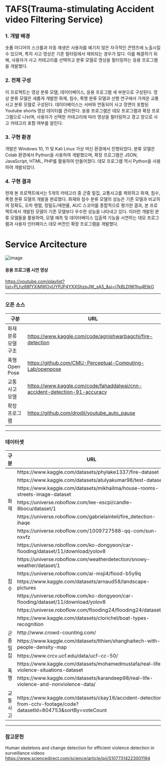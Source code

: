 # TAFS(Trauma-stimulating Accident video Filtering Service) 

### 1. 개발 배경
 숏폼 미디어의 스크롤과 자동 재생은 사용자를 예기치 않은 자극적인 콘텐츠에 노출시킬 수 있으며, 특히 사고 영상은 기존 필터링에서 제외되는 경우가 많다. 이를 해결하기 위해, 사용자가 사고 카테고리를 선택하고 분류 모델로 영상을 필터링하는 응용 프로그램을 개발했다.

### 2. 전체 구성
 이 프로젝트는 영상 분류 모델, 데이터베이스, 응용 프로그램 세 부분으로 구성된다. 영상 분류 모델은 새롭게 개발한 화재, 침수, 폭행 분류 모델과 선행 연구에서 가져온 교통사고 분류 모델로 구성된다. 데이터베이스는 서버와 연동되어 사고 장면이 포함된 Youtube shorts 영상 데이터를 관리한다. 응용 프로그램은 데모 프로그램과 확장 프로그램으로 나뉘며, 사용자가 선택한 카테고리에 따라 영상을 필터링하고 경고 창으로 사고 카테고리 포함 여부를 알린다.

### 3. 구현 환경
 개발은 Windows 10, 11 및 Kali Linux 가상 머신 환경에서 진행되었다. 분류 모델은 Colab 환경에서 Python을 사용하여 개발했으며, 확장 프로그램은 JSON, JavaScript, HTML, PHP를 활용하여 만들어졌다. 데모 프로그램 역시 Python을 사용하여 개발되었다.

 ### 4. 구현 결과
 현재 본 프로젝트에서는 5개의 카테고리 중 군중 밀집, 교통사고를 제외하고 화재, 침수, 폭행 분류 모델의 개발을 완료했다. 화재와 침수 분류 모델의 성능은 기존 모델과 비교하여 정확도, 오차 행렬, 정밀도/재현율, AUC 스코어를 종합적으로 평가한 결과, 본 프로젝트에서 개발된 모델이 기존 모델보다 우수한 성능을 나타내고 있다.
 이러한 개발된 분류 모델들을 활용하여, 모델 예측 및 데이터베이스 입출력 기능을 시연하는 데모 프로그램과 사용자 인터페이스 데모 버전인 확장 프로그램을 개발했다.

# Service Arcitecture
![image](https://github.com/rkdming/TAFS/assets/70503864/2640b154-0e98-43e9-a0f6-6f3e4d8c7e05)

 #### 응용 프로그램 시연 영상
https://youtube.com/playlist?list=PLhz68fYXiMWOvUYPJP4YXXShzpJW_sA5_&si=i7kBLD961hu4EtkO

---
 ### 오픈 소스
|구분|URL|
|---|---|
|화재 분류 모델 구조|https://www.kaggle.com/code/agnishwarbagchi/fire-detection|
|폭행 Open Pose|https://github.com/CMU-Perceptual-Computing-Lab/openpose|
|교통 사고 모델|https://www.kaggle.com/code/fahaddalwai/cnn-accident-detection-91-accuracy|
|확장 프로그램|https://github.com/drodil/youtube_auto_pause|
---
### 데이터셋
<table>
    <thead>
        <tr>
            <th>구분</th>
            <th>URL</th>
        </tr>
    </thead>
    <tbody>
        <tr>
            <td rowspan=6>화재</td>
            <td>https://www.kaggle.com/datasets/phylake1337/fire-dataset</td>
        </tr>
        <tr><td>https://www.kaggle.com/datasets/atulyakumar98/test-dataset</td></tr>
        <tr><td>https://www.kaggle.com/datasets/mikhailma/house-rooms-streets-image-dataset</td></tr>
        <tr><td>https://universe.roboflow.com/lee-escpi/candle-8bocu/dataset/1</td></tr>
        <tr><td>https://universe.roboflow.com/gabrielainteli/fire_detection-ihaqe</td></tr>
        <tr><td>https://universe.roboflow.com/1009727588-qq-com/sun-nxvfz</td></tr>
        <tr>
          <td rowspan=7>침수</td>
          <td>https://universe.roboflow.com/ko-dongyeon/car-flooding/dataset/11/download/yolov8</td>
        </tr>
        <tr><td>https://universe.roboflow.com/weatherdetection/snowy-weather/dataset/1</td></tr>
        <tr><td>https://universe.roboflow.com/ai-msji4/flood-b5y9q</td></tr>
        <tr><td>https://www.kaggle.com/datasets/arnaud58/landscape-pictures</td></tr>
        <tr><td>https://universe.roboflow.com/ko-dongyeon/car-flooding/dataset/11/download/yolov8</td></tr>
        <tr><td>https://universe.roboflow.com/flooding24/flooding24/dataset/7</td></tr>
        <tr><td>https://www.kaggle.com/datasets/clorichel/boat-types-recognition</td></tr>
        <tr>
          <td rowspan=3>군중 밀집</td>
          <td>http://www.crowd-counting.com/</td>
        </tr>
        <tr><td>https://www.kaggle.com/datasets/tthien/shanghaitech-with-people-density-map</td></tr>
        <tr><td>https://www.crcv.ucf.edu/data/ucf-cc-50/</td></tr>
        <tr>
          <td rowspan=2>폭행</td>
          <td>https://www.kaggle.com/datasets/mohamedmustafa/real-life-violence-situations-dataset</td>
        </tr>
        <tr><td>https://www.kaggle.com/datasets/karandeep98/real-life-violence-and-nonviolence-data/</td></tr>
        <tr>
          <td>교통 사고</td>
          <td>https://www.kaggle.com/datasets/ckay16/accident-detection-from-cctv-footage/code?datasetId=804753&sortBy=voteCount</td>
        </tr>
    </tbody>
</table>

---
### 참고문헌
Human skeletons and change detection for efficient violence detection in surveillance videos
https://www.sciencedirect.com/science/article/pii/S1077314223001194
